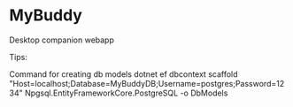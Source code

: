 # MyBuddy
Desktop companion webapp


Tips:

Command for creating db models
dotnet ef dbcontext scaffold "Host=localhost;Database=MyBuddyDB;Username=postgres;Password=1234" Npgsql.EntityFrameworkCore.PostgreSQL -o DbModels
